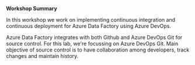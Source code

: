 **Workshop Summary**

In this workshop we work on implementing continuous integration and continuous deployment for Azure Data Factory using Azure DevOps. 


Azure Data Factory integrates with both Github and Azure DevOps Git for source control. For this lab, we're focussing on Azure DevOps Git. Main objective of source control is to have collaboration among developers, track changes and maintain history. 

